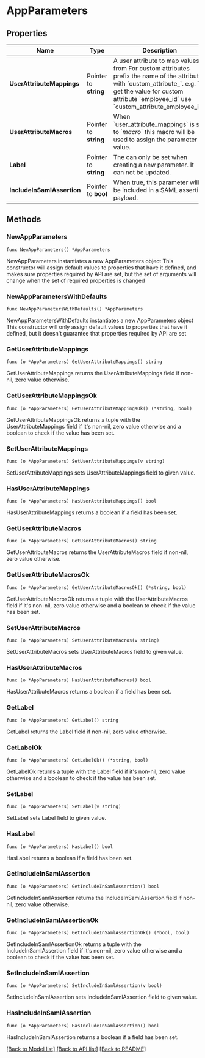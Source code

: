# AppParameters

## Properties

Name | Type | Description | Notes
------------ | ------------- | ------------- | -------------
**UserAttributeMappings** | Pointer to **string** | A user attribute to map values from For custom attributes prefix the name of the attribute with &#x60;custom_attribute_&#x60;. e.g. To get the value for custom attribute &#x60;employee_id&#x60; use &#x60;custom_attribute_employee_id&#x60;. | [optional] 
**UserAttributeMacros** | Pointer to **string** | When &#x60;user_attribute_mappings&#x60; is set to &#x60;_macro_&#x60; this macro will be used to assign the parameter value. | [optional] 
**Label** | Pointer to **string** | The can only be set when creating a new parameter. It can not be updated. | [optional] 
**IncludeInSamlAssertion** | Pointer to **bool** | When true, this parameter will be included in a SAML assertion payload. | [optional] 

## Methods

### NewAppParameters

`func NewAppParameters() *AppParameters`

NewAppParameters instantiates a new AppParameters object
This constructor will assign default values to properties that have it defined,
and makes sure properties required by API are set, but the set of arguments
will change when the set of required properties is changed

### NewAppParametersWithDefaults

`func NewAppParametersWithDefaults() *AppParameters`

NewAppParametersWithDefaults instantiates a new AppParameters object
This constructor will only assign default values to properties that have it defined,
but it doesn't guarantee that properties required by API are set

### GetUserAttributeMappings

`func (o *AppParameters) GetUserAttributeMappings() string`

GetUserAttributeMappings returns the UserAttributeMappings field if non-nil, zero value otherwise.

### GetUserAttributeMappingsOk

`func (o *AppParameters) GetUserAttributeMappingsOk() (*string, bool)`

GetUserAttributeMappingsOk returns a tuple with the UserAttributeMappings field if it's non-nil, zero value otherwise
and a boolean to check if the value has been set.

### SetUserAttributeMappings

`func (o *AppParameters) SetUserAttributeMappings(v string)`

SetUserAttributeMappings sets UserAttributeMappings field to given value.

### HasUserAttributeMappings

`func (o *AppParameters) HasUserAttributeMappings() bool`

HasUserAttributeMappings returns a boolean if a field has been set.

### GetUserAttributeMacros

`func (o *AppParameters) GetUserAttributeMacros() string`

GetUserAttributeMacros returns the UserAttributeMacros field if non-nil, zero value otherwise.

### GetUserAttributeMacrosOk

`func (o *AppParameters) GetUserAttributeMacrosOk() (*string, bool)`

GetUserAttributeMacrosOk returns a tuple with the UserAttributeMacros field if it's non-nil, zero value otherwise
and a boolean to check if the value has been set.

### SetUserAttributeMacros

`func (o *AppParameters) SetUserAttributeMacros(v string)`

SetUserAttributeMacros sets UserAttributeMacros field to given value.

### HasUserAttributeMacros

`func (o *AppParameters) HasUserAttributeMacros() bool`

HasUserAttributeMacros returns a boolean if a field has been set.

### GetLabel

`func (o *AppParameters) GetLabel() string`

GetLabel returns the Label field if non-nil, zero value otherwise.

### GetLabelOk

`func (o *AppParameters) GetLabelOk() (*string, bool)`

GetLabelOk returns a tuple with the Label field if it's non-nil, zero value otherwise
and a boolean to check if the value has been set.

### SetLabel

`func (o *AppParameters) SetLabel(v string)`

SetLabel sets Label field to given value.

### HasLabel

`func (o *AppParameters) HasLabel() bool`

HasLabel returns a boolean if a field has been set.

### GetIncludeInSamlAssertion

`func (o *AppParameters) GetIncludeInSamlAssertion() bool`

GetIncludeInSamlAssertion returns the IncludeInSamlAssertion field if non-nil, zero value otherwise.

### GetIncludeInSamlAssertionOk

`func (o *AppParameters) GetIncludeInSamlAssertionOk() (*bool, bool)`

GetIncludeInSamlAssertionOk returns a tuple with the IncludeInSamlAssertion field if it's non-nil, zero value otherwise
and a boolean to check if the value has been set.

### SetIncludeInSamlAssertion

`func (o *AppParameters) SetIncludeInSamlAssertion(v bool)`

SetIncludeInSamlAssertion sets IncludeInSamlAssertion field to given value.

### HasIncludeInSamlAssertion

`func (o *AppParameters) HasIncludeInSamlAssertion() bool`

HasIncludeInSamlAssertion returns a boolean if a field has been set.


[[Back to Model list]](../README.md#documentation-for-models) [[Back to API list]](../README.md#documentation-for-api-endpoints) [[Back to README]](../README.md)


